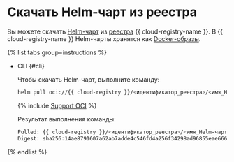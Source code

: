 # Скачать Helm-чарт из реестра

Вы можете скачать [Helm-чарт](https://helm.sh/docs/topics/charts/) из [реестра](../../concepts/registry.md) {{ cloud-registry-name }}. В {{ cloud-registry-name }} Helm-чарты хранятся как [Docker-образы](../../../container-registry/concepts/docker-image.md).

{% list tabs group=instructions %}

- CLI {#cli}

  Чтобы скачать Helm-чарт, выполните команду:

  ```bash
  helm pull oci://{{ cloud-registry }}/<идентификатор_реестра>/<имя_Helm-чарта> --version <версия>
  ```

  {% include [Support OCI](../../../_includes/managed-kubernetes/note-helm-experimental-oci.md) %}

  Результат выполнения команды:

  ```bash
  Pulled: {{ cloud-registry }}/<идентификатор_реестра>/<имя_Helm-чарта>:<версия>
  Digest: sha256:14ae8791607a62ab7adde4c546fd4a256f34298ad96855eae6662f53********
  ```

{% endlist %}